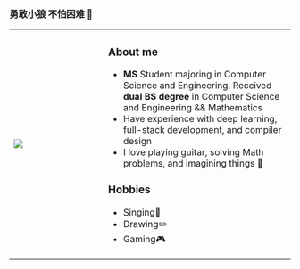 ### 勇敢小狼 不怕困难 👋
<html>
<table class="images" width="100%"  style="border:0px solid white; width:100%;">
    <tr style="border: 0px;">
        <td width="33%" style="border:0px; width:33.33%">
            <img src="https://pbs.twimg.com/media/F13s9W4acAARncV?format=jpg" />
        </td>
        <td width="66%" style="border:0px; width:66.66% top:0 text-align:bottom">
          <h3>About me</h3>
          <ul>
            <li><b>MS</b> Student majoring in Computer Science and Engineering. Received <b>dual BS degree</b> in Computer Science and Engineering && Mathematics</li>
            <li>Have experience with deep learning, full-stack development, and compiler design</li>
            <li>I love playing guitar, solving Math problems, and imagining things 🌱</li>
          </ul>
          <h3>Hobbies</h3>
          <ul>
            <li>Singing🎵</li>
            <li>Drawing✏️</li>
            <li>Gaming🎮</li>
          </ul>
        </td>
    </tr>
</table>
</html>
<!--
**Hymeis/Hymeis** is a ✨ _special_ ✨ repository because its `README.md` (this file) appears on your GitHub profile.

Here are some ideas to get you started:

- 🔭 I’m currently working on ...
- 🌱 I’m currently learning ...
- 👯 I’m looking to collaborate on ...
- 🤔 I’m looking for help with ...
- 💬 Ask me about ...
- 📫 How to reach me: ...
- 😄 Pronouns: ...
- ⚡ Fun fact: ...
-->

